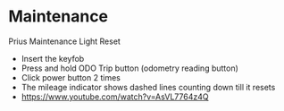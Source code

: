 # Maintenance

Prius Maintenance Light Reset

- Insert the keyfob
- Press and hold ODO Trip button (odometry reading button)
- Click power button 2 times
- The mileage indicator shows dashed lines counting down till it resets
- https://www.youtube.com/watch?v=AsVL7764z4Q